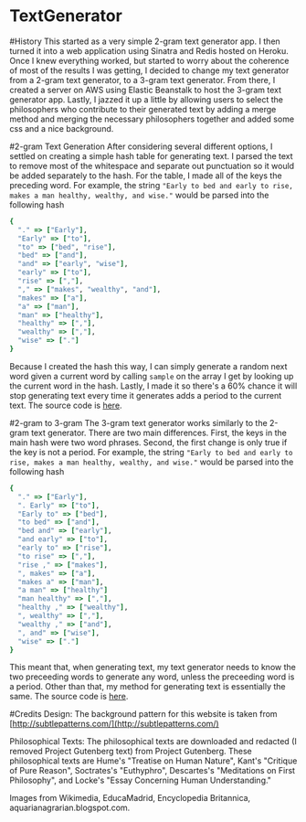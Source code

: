 TextGenerator
=============

#History
This started as a very simple 2-gram text generator app. I then turned it into a web application using Sinatra and Redis hosted on Heroku. Once I knew everything worked, but started to worry about the coherence of most of the results I was getting, I decided to change my text generator from a 2-gram text generator, to a 3-gram text generator. From there, I created a server on AWS using Elastic Beanstalk to host the 3-gram text generator app. Lastly, I jazzed it up a little by allowing users to select the philosophers who contribute to their generated text by adding a merge method and merging the necessary philosophers together and added some css and a nice background.

#2-gram Text Generation
After considering several different options, I settled on creating a simple hash table for generating text. I parsed the text to remove most of the whitespace and separate out punctuation so it would be added separately to the hash. For the table, I made all of the keys the preceding word. For example, the string `"Early to bed and early to rise, makes a man healthy, wealthy, and wise."` would be parsed into the following hash
```ruby
{
  "." => ["Early"],
  "Early" => ["to"],
  "to" => ["bed", "rise"],
  "bed" => ["and"],
  "and" => ["early", "wise"],
  "early" => ["to"],
  "rise" => [","],
  "," => ["makes", "wealthy", "and"],
  "makes" => ["a"],
  "a" => ["man"],
  "man" => ["healthy"],
  "healthy" => [","],
  "wealthy" => [","],
  "wise" => ["."]
}
```
Because I created the hash this way, I can simply generate a random next word given a current word by calling `sample` on the array I get by looking up the current word in the hash. Lastly, I made it so there's a 60% chance it will stop generating text every time it generates adds a period to the current text. The source code is [here](https://github.com/NatashaHull/TextGenerator/blob/master/lib/2gram_word_table.rb).

#2-gram to 3-gram
The 3-gram text generator works similarly to the 2-gram text generator. There are two main differences. First, the keys in the main hash were two word phrases. Second, the first change is only true if the key is not a period. For example, the string `"Early to bed and early to rise, makes a man healthy, wealthy, and wise."` would be parsed into the following hash
```ruby
{
  "." => ["Early"],
  ". Early" => ["to"],
  "Early to" => ["bed"],
  "to bed" => ["and"],
  "bed and" => ["early"],
  "and early" => ["to"],
  "early to" => ["rise"],
  "to rise" => [","],
  "rise ," => ["makes"],
  ", makes" => ["a"],
  "makes a" => ["man"],
  "a man" => ["healthy"]
  "man healthy" => [","],
  "healthy ," => ["wealthy"],
  ", wealthy" => [","],
  "wealthy ," => ["and"],
  ", and" => ["wise"],
  "wise" => ["."]
}
```
This meant that, when generating text, my text generator needs to know the two preceeding words to generate any word, unless the preceeding word is a period. Other than that, my method for generating text is essentially the same. The source code is [here](https://github.com/NatashaHull/TextGenerator/blob/master/lib/3gram_word_table.rb).

#Credits
Design: The background pattern for this website is taken from [http://subtlepatterns.com/](http://subtlepatterns.com/)

Philosophical Texts: The philosophical texts are downloaded and redacted (I removed Project Gutenberg text) from Project Gutenberg. These philosophical texts are Hume's "Treatise on Human Nature", Kant's "Critique of Pure Reason", Soctrates's "Euthyphro", Descartes's "Meditations on First Philosophy", and Locke's "Essay Concerning Human Understanding."

Images from Wikimedia, EducaMadrid, Encyclopedia Britannica, aquarianagrarian.blogspot.com.
